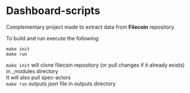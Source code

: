 # Dashboard-scripts

Complementary project made to extract data from **Filecoin** repository.

To build and run execute the following:
``` 
make init
make run
```
`make init` will clone filecoin repository (or pull changes if it already exists) in _modules directory  
It will also pull spec-actors  
`make run` outputs *json* file in outputs directory  